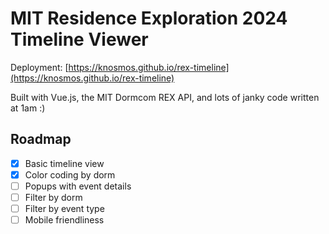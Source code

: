 # MIT Residence Exploration 2024 Timeline Viewer
Deployment: [https://knosmos.github.io/rex-timeline](https://knosmos.github.io/rex-timeline)

Built with Vue.js, the MIT Dormcom REX API, and lots of janky code written at 1am :)

## Roadmap
- [x] Basic timeline view
- [x] Color coding by dorm
- [ ] Popups with event details
- [ ] Filter by dorm
- [ ] Filter by event type
- [ ] Mobile friendliness